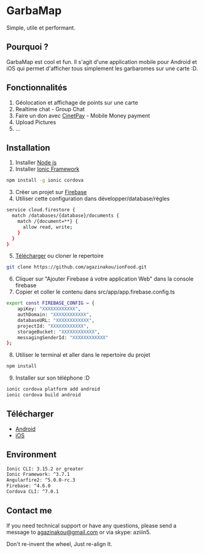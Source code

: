 # GarbaMap

Simple, utile et performant.

## Pourquoi ?

GarbaMap est cool et fun. Il s'agit d'une application mobile pour Android et iOS qui permet d'afficher tous simplement les garbaromes sur une carte :D. 


## Fonctionnalités
1. Géolocation et affichage de points sur une carte
2. Realtime chat - Group Chat
3. Faire un don avec [CinetPay](https://cinetpay.com/) - Mobile Money payment
4. Upload Pictures
5. ...

## Installation
1. Installer [Node js](http://nodejs.org/)
2. Installer [Ionic Framework](https://ionicframework.com/)
```bash
npm install -g ionic cordova
```
3. Créer un projet sur [Firebase](https://firebase.google.com/)
4. Utiliser cette configuration dans développer/database/règles
```bash
service cloud.firestore {
  match /databases/{database}/documents {
    match /{document=**} {
      allow read, write;
    }
  }
}
```
5. [Télécharger](https://github.com/agazinakou/ionFood.git) ou cloner le repertoire 
```bash
git clone https://github.com/agazinakou/ionFood.git
```
6. Cliquer sur "Ajouter Firebase à votre application Web" dans la console firebase
7. Copier et coller le contenu dans src/app/app.firebase.config.ts
```bash
export const FIREBASE_CONFIG = {
    apiKey: "XXXXXXXXXXXX",
    authDomain: "XXXXXXXXXXXX",
    databaseURL: "XXXXXXXXXXXX",
    projectId: "XXXXXXXXXXXX",
    storageBucket: "XXXXXXXXXXXX",
    messagingSenderId: "XXXXXXXXXXXX"
};
```
8. Utiliser le terminal et aller dans le repertoire du projet
```bash
npm install
```
9. Installer sur son téléphone :D
```bash
ionic cordova platform add android
ionic cordova build android
```

## Télécharger

 - [Android](https://www.google.com/)
 - [iOS](https://www.google.com/)

## Environment

```bash
Ionic CLI: 3.15.2 or greater
Ionic Framework: ^3.7.1
Angularfire2: ^5.0.0-rc.3
Firebase: ^4.6.0
Cordova CLI: ^7.0.1
```

## Contact me 

If you need technical support or have any questions, please send a message to agazinakou@gmail.com or via skype: aziiin5.

Don't re-invent the wheel, Just re-align It.